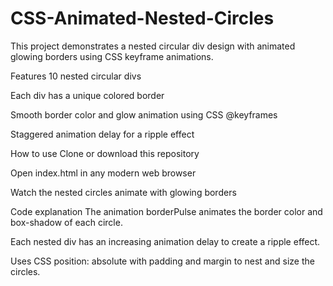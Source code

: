 # CSS-Animated-Nested-Circles
This project demonstrates a nested circular div design with animated glowing borders using CSS keyframe animations.

Features
10 nested circular divs

Each div has a unique colored border

Smooth border color and glow animation using CSS @keyframes

Staggered animation delay for a ripple effect

How to use
Clone or download this repository

Open index.html in any modern web browser

Watch the nested circles animate with glowing borders

Code explanation
The animation borderPulse animates the border color and box-shadow of each circle.

Each nested div has an increasing animation delay to create a ripple effect.

Uses CSS position: absolute with padding and margin to nest and size the circles.
